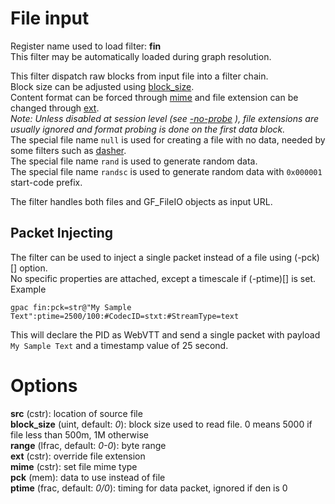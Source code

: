 <!-- automatically generated - do not edit, patch gpac/applications/gpac/gpac.c -->

# File input  
  
Register name used to load filter: __fin__  
This filter may be automatically loaded during graph resolution.  
  
This filter dispatch raw blocks from input file into a filter chain.  
Block size can be adjusted using [block_size](#block_size).  
Content format can be forced through [mime](#mime) and file extension can be changed through [ext](#ext).  
_Note: Unless disabled at session level (see [-no-probe](core_options/#no-probe) ), file extensions are usually ignored and format probing is done on the first data block._  
The special file name `null` is used for creating a file with no data, needed by some filters such as [dasher](dasher).  
The special file name `rand` is used to generate random data.  
The special file name `randsc` is used to generate random data with `0x000001` start-code prefix.  
  
The filter handles both files and GF_FileIO objects as input URL.  
  
## Packet Injecting  
The filter can be used to inject a single packet instead of a file using (-pck)[] option.  
No specific properties are attached, except a timescale if (-ptime)[] is set.  
Example
```
gpac fin:pck=str@"My Sample Text":ptime=2500/100:#CodecID=stxt:#StreamType=text
```  
This will declare the PID as WebVTT and send a single packet with payload `My Sample Text` and a timestamp value of 25 second.  
  

# Options    
  
<a id="src">__src__</a> (cstr): location of source file  
<a id="block_size">__block_size__</a> (uint, default: _0_): block size used to read file. 0 means 5000 if file less than 500m, 1M otherwise  
<a id="range">__range__</a> (lfrac, default: _0-0_): byte range  
<a id="ext">__ext__</a> (cstr): override file extension  
<a id="mime">__mime__</a> (cstr): set file mime type  
<a id="pck">__pck__</a> (mem): data to use instead of file  
<a id="ptime">__ptime__</a> (frac, default: _0/0_): timing for data packet, ignored if den is 0  
  
